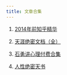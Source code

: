 ```yaml
---
title: 文章合集
---
```


1. [2014年前知乎精华](./zhihu2014.md)

2. [天涯绝密文档（全）](./tianya.md)

3. [石勇讲心理付费合集](./shiyong.md)

4. [人性绝密天书](./renxingjuemitianshu.md)